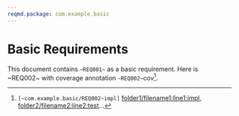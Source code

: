 ```yaml
---
reqmd.package: com.example.basic
---
```


# Basic Requirements

This document contains `~REQ001~` as a basic requirement.
Here is ~REQ002~ with coverage annotation `~REQ002~`cov[^~REQ002~].

[^~REQ002~]: `[~com.example.basic/REQ002~impl]` [folder1/filename1:line1:impl](https://example.com/pkg1/filename1), [folder2/filename2:line2:test](https://example.com/pkg2/filename2)...
